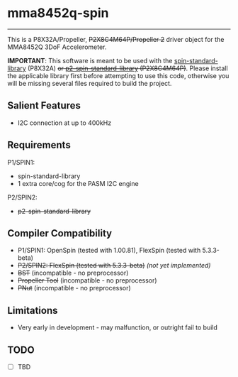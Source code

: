 # mma8452q-spin

---------------

This is a P8X32A/Propeller, ~~P2X8C4M64P/Propeller 2~~ driver object for the MMA8452Q 3DoF Accelerometer.

**IMPORTANT**: This software is meant to be used with the [spin-standard-library](https://github.com/avsa242/spin-standard-library) (P8X32A) ~~or [p2-spin-standard-library](https://github.com/avsa242/p2-spin-standard-library) (P2X8C4M64P)~~. Please install the applicable library first before attempting to use this code, otherwise you will be missing several files required to build the project.

## Salient Features

* I2C connection at up to 400kHz

## Requirements

P1/SPIN1:

* spin-standard-library
* 1 extra core/cog for the PASM I2C engine

P2/SPIN2:

* ~~p2-spin-standard-library~~

## Compiler Compatibility

* P1/SPIN1: OpenSpin (tested with 1.00.81), FlexSpin (tested with 5.3.3-beta)
* ~~P2/SPIN2: FlexSpin (tested with 5.3.3-beta)~~ _(not yet implemented)_
* ~~BST~~ (incompatible - no preprocessor)
* ~~Propeller Tool~~ (incompatible - no preprocessor)
* ~~PNut~~ (incompatible - no preprocessor)

## Limitations

* Very early in development - may malfunction, or outright fail to build

## TODO

- [ ] TBD

